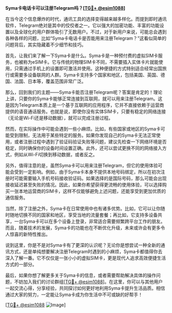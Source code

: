 **Syma卡电话卡可以注册Telegram吗？[[TG💪+ @esim1088](https://t.me/s/esim1088)]**

在当今这个信息爆炸的时代，通讯工具的选择变得越来越多样化。而提到即时通讯软件，Telegram绝对是其中的佼佼者之一。它以强大的加密功能、丰富的功能设置以及全球化的用户群体吸引了无数用户。不过，对于新用户来说，可能总会遇到各种各样的问题，比如“Syma卡电话卡是否能用来注册Telegram？”这看似简单的问题背后，其实隐藏着不少细节和技巧。

首先，让我们来了解一下Syma卡是什么。Syma卡是一种预付费的虚拟SIM卡服务，也被称为eSIM卡。它与传统的物理SIM卡不同，不需要插入实体卡片就能使用，只需通过手机上的设置即可激活并使用。这种便捷的方式特别适合经常出国旅行或需要多设备联网的人群。Syma卡支持多个国家和地区，包括美国、英国、德国、法国、日本等，覆盖范围非常广泛。

那么，回到我们的主题——Syma卡能否注册Telegram呢？答案是肯定的！理论上讲，只要你的Syma卡能够正常连接到互联网，就可以用来注册Telegram。这是因为Telegram本质上是一个基于互联网的应用程序，它并不直接依赖于运营商提供的语音通话服务。也就是说，即使你没有实体SIM卡，只要有稳定的网络连接（无论是Wi-Fi还是移动数据），就可以完成注册过程。

然而，在实际操作中可能会遇到一些小麻烦。比如，有些国家或地区的Syma卡可能受到限制，无法用于某些特定的服务。如果你发现自己的Syma卡无法正常使用，或者注册过程中遇到了验证码验证失败等问题，建议先检查一下网络环境是否稳定，同时确保你的设备时间设置正确。此外，还可以尝试更换不同的网络接入方式，例如从Wi-Fi切换到移动数据，或者反之。

另外，值得注意的是，虽然Syma卡可以用来注册Telegram，但它的使用体验可能会受到一定影响。例如，由于Syma卡本身不提供本地号码绑定，所以在初次注册时可能需要输入手机号码接收验证码。如果选择的是国际号码，那么可能会出现接收延迟甚至失败的情况。因此，如果你希望获得更流畅的使用体验，可以选择购买一张本地运营商的SIM卡，这样不仅能够避免上述问题，还能享受到更加优质的通信服务。

当然，除了注册之外，Syma卡在日常使用中也有诸多优势。比如，它可以让你随时随地切换不同的国家和地区，享受当地的流量套餐；再比如，它支持多设备共享，一台Syma卡可以在多个设备上登录，非常适合需要频繁跨平台工作的朋友。而且，随着技术的发展，Syma卡的功能也在不断优化升级，未来或许会有更多令人惊喜的新特性推出。

说到这里，你是不是对Syma卡有了更深的认识呢？无论你是想尝试一种全新的通讯方式，还是单纯想要解决注册Telegram时遇到的小麻烦，Syma卡都值得你去深入了解一番。它不仅仅是一张小小的虚拟SIM卡，更是现代人追求高效便捷生活方式的一部分。

最后，如果你想了解更多关于Syma卡的信息，或者需要帮助解决具体的操作问题，不妨加入我们的讨论群组[[TG💪+ @esim1088](https://t.me/s/esim1088)]。在这里，你可以与其他用户一起交流心得，分享经验，共同探讨如何更好地利用Syma卡提升生活品质。相信通过大家的努力，一定能让Syma卡成为你生活中不可或缺的好帮手！

[[TG💪+ @esim1088](https://t.me/s/esim1088) ![Image](https://i.postimg.cc/4NQfJmqS/Snipaste-2025-05-13-00-14-12.png)]